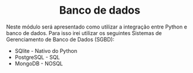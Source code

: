 <h1 align="center">Banco de dados</h1>
<p>
  Neste módulo será apresentado como utilizar a integração entre Python e banco de dados. Para isso irei utilizar os seguintes
  Sistemas de Gerenciamento de Banco de Dados (SGBD):
<ul>
<li>SQlite - Nativo do Python</li>
<li>PostgreSQL - SQL</li>
<li>MongoDB - NOSQL</li>
</ul>
</p>
